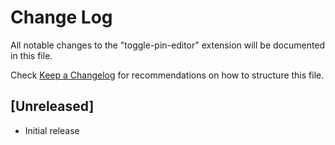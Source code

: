 # Change Log

All notable changes to the "toggle-pin-editor" extension will be documented in this file.

Check [Keep a Changelog](http://keepachangelog.com/) for recommendations on how to structure this file.

## [Unreleased]

- Initial release